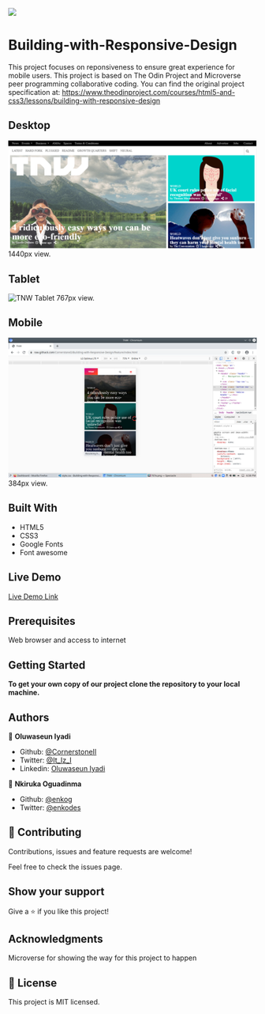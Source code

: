 ![](https://img.shields.io/badge/Microverse-blueviolet)

# Building-with-Responsive-Design

This project focuses on reponsiveness to ensure great experience for mobile users. This project is based on The Odin Project and Microverse peer programming collaborative coding. You can find the original project specification at: https://www.theodinproject.com/courses/html5-and-css3/lessons/building-with-responsive-design

## Desktop
![TNW Laptop](./img/screenshot.PNG) 1440px view.

## Tablet
![TNW Tablet](./img/.PNG) 767px view.

## Mobile
![TNW Mobile](./img/384.PNG) 384px view.

## Built With

- HTML5
- CSS3
- Google Fonts
- Font awesome

## Live Demo

[Live Demo Link](https://raw.githack.com/CornerstoneII/Building-with-Responsive-Design/feature/index.html)

## Prerequisites
Web browser and access to internet

## Getting Started

**To get your own copy of our project clone the repository to your local machine.**

## Authors

👤 **Oluwaseun Iyadi**

- Github: [@CornerstoneII](https://github.com/CornerstoneII)
- Twitter: [@It_Iz_I](https://twitter.com/It_Iz_I)
- Linkedin: [Oluwaseun Iyadi](https://www.linkedin.com/in/oluwaseun-iyadi-773584b4/)

👤 **Nkiruka Oguadinma**

- Github: [@enkog](https://github.com/enkog)
- Twitter: [@enkodes](https://twitter.com/enkodes)

## 🤝 Contributing

Contributions, issues and feature requests are welcome!

Feel free to check the issues page.

## Show your support
Give a ⭐️ if you like this project!

## Acknowledgments
Microverse for showing the way for this project to happen

## 📝 License
This project is MIT licensed.